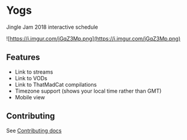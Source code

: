# Yogs

Jingle Jam 2018 interactive schedule

![https://i.imgur.com/jGqZ3Mp.png](https://i.imgur.com/jGqZ3Mp.png)

## Features

* Link to streams
* Link to VODs
* Link to ThatMadCat compilations
* Timezone support (shows your local time rather than GMT)
* Mobile view

## Contributing

See [Contributing docs](CONTRIBUTING.md)
